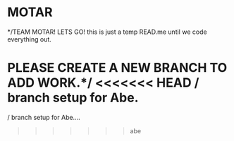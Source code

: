 # MOTAR

*/TEAM MOTAR! LETS GO!
this is just a temp READ.me until we code everything out.

PLEASE CREATE A NEW BRANCH TO ADD WORK.*/
<<<<<<< HEAD
/ branch setup for Abe.
=======
/ branch setup for Abe....
>>>>>>> abe
